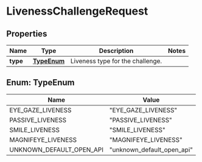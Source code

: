 

# LivenessChallengeRequest


## Properties

| Name | Type | Description | Notes |
|------------ | ------------- | ------------- | -------------|
|**type** | [**TypeEnum**](#TypeEnum) | Liveness type for the challenge. |  |



## Enum: TypeEnum

| Name | Value |
|---- | -----|
| EYE_GAZE_LIVENESS | &quot;EYE_GAZE_LIVENESS&quot; |
| PASSIVE_LIVENESS | &quot;PASSIVE_LIVENESS&quot; |
| SMILE_LIVENESS | &quot;SMILE_LIVENESS&quot; |
| MAGNIFEYE_LIVENESS | &quot;MAGNIFEYE_LIVENESS&quot; |
| UNKNOWN_DEFAULT_OPEN_API | &quot;unknown_default_open_api&quot; |



